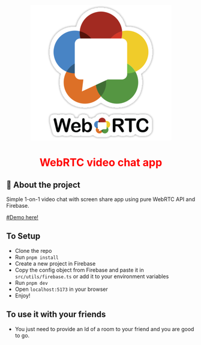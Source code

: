 <p align="center">
  <img src="src/assets/web.png" alt="webRTC" />
</p>

<h1 style="color:red; text-align: center">WebRTC video chat app</h1>

## 📝 About the project
Simple 1-on-1 video chat with screen share app using pure WebRTC API and Firebase.

[#Demo here!](https://webrtc-firebase.vercel.app/)

## To Setup
- Clone the repo
- Run `pnpm install`
- Create a new project in Firebase
- Copy the config object from Firebase and paste it in `src/utils/firebase.ts` or add it to your environment variables
- Run `pnpm dev`
- Open `localhost:5173` in your browser
- Enjoy!


## To use it with your friends 
- You just need to provide an Id of a room to your friend and you are good to go.